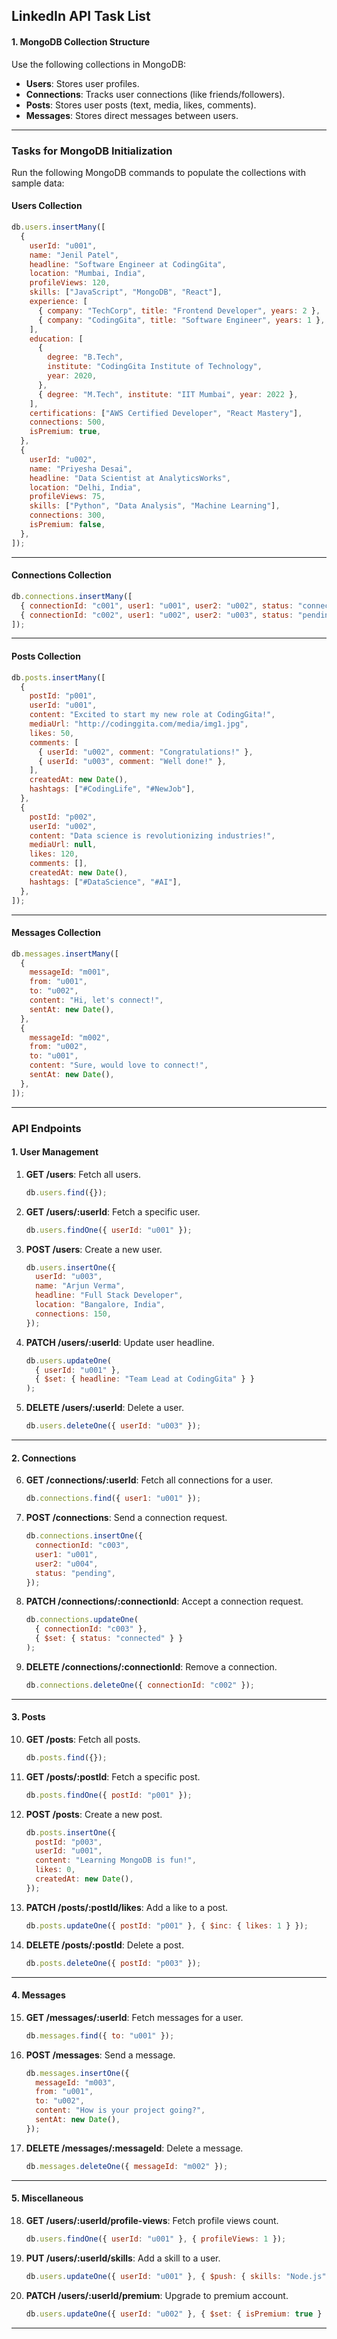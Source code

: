 ## **LinkedIn API Task List**

#### **1. MongoDB Collection Structure**
Use the following collections in MongoDB:

- **Users**: Stores user profiles.
- **Connections**: Tracks user connections (like friends/followers).
- **Posts**: Stores user posts (text, media, likes, comments).
- **Messages**: Stores direct messages between users.

---

### **Tasks for MongoDB Initialization**

Run the following MongoDB commands to populate the collections with sample data:

#### Users Collection

```javascript
db.users.insertMany([
  {
    userId: "u001",
    name: "Jenil Patel",
    headline: "Software Engineer at CodingGita",
    location: "Mumbai, India",
    profileViews: 120,
    skills: ["JavaScript", "MongoDB", "React"],
    experience: [
      { company: "TechCorp", title: "Frontend Developer", years: 2 },
      { company: "CodingGita", title: "Software Engineer", years: 1 },
    ],
    education: [
      {
        degree: "B.Tech",
        institute: "CodingGita Institute of Technology",
        year: 2020,
      },
      { degree: "M.Tech", institute: "IIT Mumbai", year: 2022 },
    ],
    certifications: ["AWS Certified Developer", "React Mastery"],
    connections: 500,
    isPremium: true,
  },
  {
    userId: "u002",
    name: "Priyesha Desai",
    headline: "Data Scientist at AnalyticsWorks",
    location: "Delhi, India",
    profileViews: 75,
    skills: ["Python", "Data Analysis", "Machine Learning"],
    connections: 300,
    isPremium: false,
  },
]);
```

---

#### Connections Collection

```javascript
db.connections.insertMany([
  { connectionId: "c001", user1: "u001", user2: "u002", status: "connected" },
  { connectionId: "c002", user1: "u002", user2: "u003", status: "pending" },
]);
```

---

#### Posts Collection

```javascript
db.posts.insertMany([
  {
    postId: "p001",
    userId: "u001",
    content: "Excited to start my new role at CodingGita!",
    mediaUrl: "http://codinggita.com/media/img1.jpg",
    likes: 50,
    comments: [
      { userId: "u002", comment: "Congratulations!" },
      { userId: "u003", comment: "Well done!" },
    ],
    createdAt: new Date(),
    hashtags: ["#CodingLife", "#NewJob"],
  },
  {
    postId: "p002",
    userId: "u002",
    content: "Data science is revolutionizing industries!",
    mediaUrl: null,
    likes: 120,
    comments: [],
    createdAt: new Date(),
    hashtags: ["#DataScience", "#AI"],
  },
]);
```

---

#### Messages Collection

```javascript
db.messages.insertMany([
  {
    messageId: "m001",
    from: "u001",
    to: "u002",
    content: "Hi, let's connect!",
    sentAt: new Date(),
  },
  {
    messageId: "m002",
    from: "u002",
    to: "u001",
    content: "Sure, would love to connect!",
    sentAt: new Date(),
  },
]);
```

---

### **API Endpoints**

#### **1. User Management**

1. **GET /users**: Fetch all users.
   ```javascript
   db.users.find({});
   ```
2. **GET /users/:userId**: Fetch a specific user.
   ```javascript
   db.users.findOne({ userId: "u001" });
   ```
3. **POST /users**: Create a new user.
   ```javascript
   db.users.insertOne({
     userId: "u003",
     name: "Arjun Verma",
     headline: "Full Stack Developer",
     location: "Bangalore, India",
     connections: 150,
   });
   ```
4. **PATCH /users/:userId**: Update user headline.
   ```javascript
   db.users.updateOne(
     { userId: "u001" },
     { $set: { headline: "Team Lead at CodingGita" } }
   );
   ```
5. **DELETE /users/:userId**: Delete a user.
   ```javascript
   db.users.deleteOne({ userId: "u003" });
   ```

---

#### **2. Connections**

6. **GET /connections/:userId**: Fetch all connections for a user.
   ```javascript
   db.connections.find({ user1: "u001" });
   ```
7. **POST /connections**: Send a connection request.
   ```javascript
   db.connections.insertOne({
     connectionId: "c003",
     user1: "u001",
     user2: "u004",
     status: "pending",
   });
   ```
8. **PATCH /connections/:connectionId**: Accept a connection request.
   ```javascript
   db.connections.updateOne(
     { connectionId: "c003" },
     { $set: { status: "connected" } }
   );
   ```
9. **DELETE /connections/:connectionId**: Remove a connection.
   ```javascript
   db.connections.deleteOne({ connectionId: "c002" });
   ```

---

#### **3. Posts**

10. **GET /posts**: Fetch all posts.
    ```javascript
    db.posts.find({});
    ```
11. **GET /posts/:postId**: Fetch a specific post.
    ```javascript
    db.posts.findOne({ postId: "p001" });
    ```
12. **POST /posts**: Create a new post.
    ```javascript
    db.posts.insertOne({
      postId: "p003",
      userId: "u001",
      content: "Learning MongoDB is fun!",
      likes: 0,
      createdAt: new Date(),
    });
    ```
13. **PATCH /posts/:postId/likes**: Add a like to a post.
    ```javascript
    db.posts.updateOne({ postId: "p001" }, { $inc: { likes: 1 } });
    ```
14. **DELETE /posts/:postId**: Delete a post.
    ```javascript
    db.posts.deleteOne({ postId: "p003" });
    ```

---

#### **4. Messages**

15. **GET /messages/:userId**: Fetch messages for a user.
    ```javascript
    db.messages.find({ to: "u001" });
    ```
16. **POST /messages**: Send a message.
    ```javascript
    db.messages.insertOne({
      messageId: "m003",
      from: "u001",
      to: "u002",
      content: "How is your project going?",
      sentAt: new Date(),
    });
    ```
17. **DELETE /messages/:messageId**: Delete a message.
    ```javascript
    db.messages.deleteOne({ messageId: "m002" });
    ```

---

#### **5. Miscellaneous**

18. **GET /users/:userId/profile-views**: Fetch profile views count.
    ```javascript
    db.users.findOne({ userId: "u001" }, { profileViews: 1 });
    ```
19. **PUT /users/:userId/skills**: Add a skill to a user.
    ```javascript
    db.users.updateOne({ userId: "u001" }, { $push: { skills: "Node.js" } });
    ```
20. **PATCH /users/:userId/premium**: Upgrade to premium account.
    ```javascript
    db.users.updateOne({ userId: "u002" }, { $set: { isPremium: true } });
    ```

---
